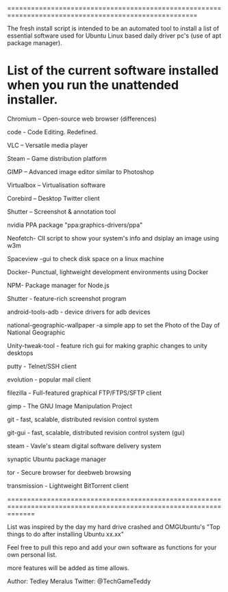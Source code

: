 ======================================================================================================

The fresh install script is intended to be an automated tool to
install a list of essential software used for Ubuntu Linux based
daily driver pc's (use of apt package manager).


List of the current software installed when you run the unattended
installer.
====================================================================================================

Chromium – Open-source web browser (differences)   

code - Code Editing. Redefined.

VLC – Versatile media player

Steam – Game distribution platform

GIMP – Advanced image editor similar to Photoshop

Virtualbox – Virtualisation software

Corebird – Desktop Twitter client

Shutter – Screenshot & annotation tool

nvidia PPA package "ppa:graphics-drivers/ppa"

Neofetch- ClI script to show your system's info and dsiplay an image using w3m

Spaceview -gui to check disk space on a linux machine

Docker- Punctual, lightweight development environments using Docker

NPM- Package manager for Node.js

Shutter - feature-rich screenshot program

android-tools-adb - device drivers for adb devices

national-geographic-wallpaper -a simple app to set the Photo of the Day of National Geographic

Unity-tweak-tool - feature rich gui for making graphic changes to unity desktops

putty - Telnet/SSH client

evolution - popular mail client

filezilla - Full-featured graphical FTP/FTPS/SFTP client

gimp - The GNU Image Manipulation Project

git - fast, scalable, distributed revision control system

git-gui -  fast, scalable, distributed revision control system (gui)

steam - Vavle's steam digital software delivery system

synaptic Ubuntu package manager

tor - Secure browser for deebweb browsing

transmission - Lightweight BitTorrent client

===================================================================================================================

List was inspired by the day my hard drive crashed and OMGUbuntu's  "Top things to do after installing Ubuntu xx.xx"

Feel free to pull this repo and add your own software as functions for your own personal list.

more features will be added as time allows.


Author:     Tedley Meralus
Twitter:  @TechGameTeddy
